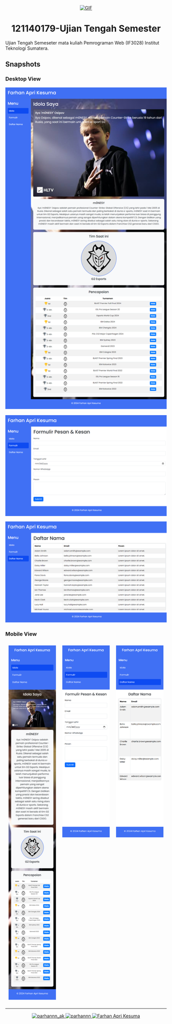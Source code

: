 <div align="center">

[![GIF](https://i.pinimg.com/originals/50/c7/38/50c738083fa2175842f6448e2e610b45.gif)](#)

</div>

<h1 align="center">121140179-Ujian Tengah Semester</h1>

Ujian Tengah Semeseter mata kuliah Pemrograman Web (IF3028) Institut Teknologi Sumatera.

## Snapshots

### Desktop View

![Tampilan Website](./assets/snapshots/main.png)

![Tampilan Website](./assets/snapshots/form.png)

![Tampilan Website](./assets/snapshots/list.png)

### Mobile View

<div align="center" style="width: 100%; display: flex; justify-content: space-evenly; flex-wrap: wrap; flex-direction: row;">

  <div style="flex: 1; margin: 10px;">
    <img src="./assets/snapshots/mobile-main.png" alt="Mobile Main View" width="300px" />
  </div>

  <div style="flex: 1; margin: 10px;">
    <img src="./assets/snapshots/mobile-form.png" alt="Mobile Form View" width="300px" />
  </div>

  <div style="flex: 1; margin: 10px;">
    <img src="./assets/snapshots/mobile-list.png" alt="Mobile List View" width="300px" />
  </div>

</div>

---

<p align="center">
    <a href="https://www.instagram.com/prhnnn_ak" target="_blank">
        <img src="https://img.shields.io/badge/Instagram-E4405F?style=for-the-badge&logo=instagram&logoColor=white" alt="parhannn_ak" />
    </a>
    <a href="https://github.com/parhannn" target="_blank">
        <img src="https://img.shields.io/badge/GitHub-000000?style=for-the-badge&logo=github&logoColor=white" alt="parhannn" />
    </a>
    <a href="https://www.linkedin.com/in/farhan-apri-kesuma" target="_blank">
        <img src="https://img.shields.io/badge/LinkedIn-0A66C2?style=for-the-badge&logo=linkedin&logoColor=white" alt="Farhan Apri Kesuma" />
    </a>
</p>
